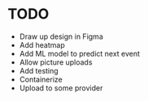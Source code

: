 # TODO

* Draw up design in Figma
* Add heatmap
* Add ML model to predict next event
* Allow picture uploads
* Add testing
* Containerize
* Upload to some provider